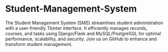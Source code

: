 # Student-Management-System
The Student Management System (SMS) streamlines student administration with a user-friendly Tkinter interface. It efficiently manages records, courses, and tasks using Django/Flask and MySQL/PostgreSQL for optimal performance, scalability, and security. Join us on GitHub to enhance and transform student management.
